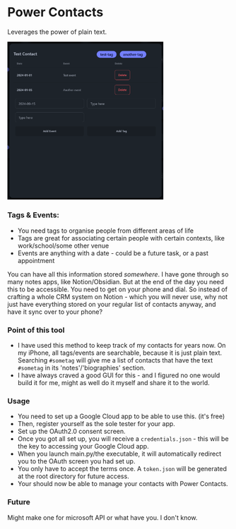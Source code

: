 # Power Contacts
Leverages the power of plain text.

<img src="assets/screencap_contact_page.png" width=70% height=70%>

### Tags & Events:
- You need tags to organise people from different areas of life
- Tags are great for associating certain people with certain contexts, like work/school/some other venue
- Events are anything with a date - could be a future task, or a past appointment

You can have all this information stored _somewhere_. I have gone through so many notes apps, like Notion/Obsidian. But 
at the end of the day you need this to be accessible. You need to get on your phone and dial. So instead of crafting a whole
CRM system on Notion - which you will never use, why not just have everything stored on your regular list of contacts anyway, 
and have it sync over to your phone?

### Point of this tool
- I have used this method to keep track of my contacts for years now. On my iPhone, all tags/events are searchable, because
it is just plain text. Searching `#sometag` will give me a list of contacts that have the text `#sometag` 
in its 'notes'/'biographies' section.
- I have always craved a good GUI for this - and I figured no one would build it for me, might as well do it myself 
and share it to the world. 

### Usage 
- You need to set up a Google Cloud app to be able to use this. (it's free)
- Then, register yourself as the sole tester for your app.
- Set up the OAuth2.0 consent screen.
- Once you got all set up, you will receive a `credentials.json` - this will be the key to
accessing your Google Cloud app.
- When you launch main.py/the executable, it will automatically redirect you to the OAuth screen you had set up.
- You only have to accept the terms once. A `token.json` will be generated
at the root directory for future access.
- Your should now be able to manage your contacts with Power Contacts.



### Future

Might make one for microsoft API or what have you. I don't know.

